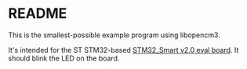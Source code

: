 # README

This is the smallest-possible example program using libopencm3.

It's intended for the ST STM32-based
[STM32_Smart v2.0 eval board](http://wiki.stm32duino.com/index.php?title=STM32_Smart_V2.0).
It should blink the LED on the board.

